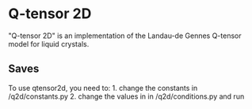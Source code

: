 # Q-tensor 2D

"Q-tensor 2D" is an implementation of the Landau-de Gennes Q-tensor model for liquid crystals.

## Saves

To use qtensor2d, you need to:
    1. change the constants in /q2d/constants.py
    2. change the values in in /q2d/conditions.py and run